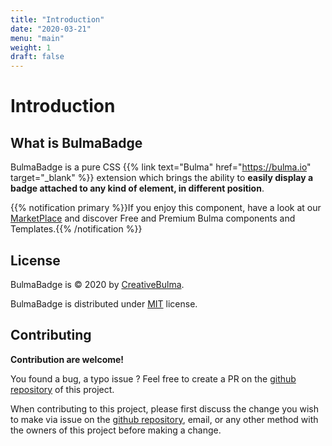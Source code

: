 ```yaml
---
title: "Introduction"
date: "2020-03-21"
menu: "main"
weight: 1
draft: false
---
```


# Introduction
## What is BulmaBadge

BulmaBadge is a pure CSS {{% link text="Bulma" href="https://bulma.io" target="_blank" %}} extension which brings the ability to **easily display a badge attached to any kind of element, in different position**.

{{% notification primary %}}If you enjoy this component, have a look at our [MarketPlace](https://creativebulma.net) and discover Free and Premium Bulma components and Templates.{{% /notification %}}

## License
BulmaBadge is © 2020 by [CreativeBulma](https://creativebulma.net).

BulmaBadge is distributed under [MIT](https://github.com/CreativeBulma/bulma-badge/blob/master/LICENSE) license.

## Contributing

**Contribution are welcome!**

You found a bug, a typo issue ? Feel free to create a PR on the [github repository](https://github.com/CreativeBulma/bulma-badge/) of this project.

When contributing to this project, please first discuss the change you wish to make via issue on the [github repository](https://github.com/CreativeBulma/bulma-badge//issues), email, or any other method with the owners of this project before making a change.
